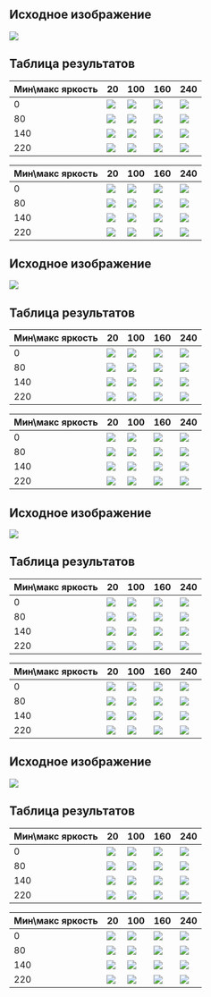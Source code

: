 ## Исходное изображение

![](assets/1.jpg)

## Таблица результатов

|Мин\макс яркость|20 |100|160|240|
|---             |---|---|---|---|
|0               |![](res/hist/1/min_0/max_20/hist.jpg)|![](res/hist/1/min_0/max_100/hist.jpg)|![](res/hist/1/min_0/max_160/hist.jpg)|![](res/hist/1/min_0/max_240/hist.jpg)
|80              |![](res/hist/1/min_80/max_20/hist.jpg)|![](res/hist/1/min_80/max_100/hist.jpg)|![](res/hist/1/min_80/max_160/hist.jpg)|![](res/hist/1/min_80/max_240/hist.jpg)
|140             |![](res/hist/1/min_140/max_20/hist.jpg)|![](res/hist/1/min_140/max_100/hist.jpg)|![](res/hist/1/min_140/max_160/hist.jpg)|![](res/hist/1/min_140/max_240/hist.jpg)
|220             |![](res/hist/1/min_220/max_20/hist.jpg)|![](res/hist/1/min_220/max_100/hist.jpg)|![](res/hist/1/min_220/max_160/hist.jpg)|![](res/hist/1/min_220/max_240/hist.jpg)



|Мин\макс яркость|20 |100|160|240|
|---             |---|---|---|---|
|0               |![](res/img/1/min_0/max_20/1.jpg)|![](res/img/1/min_0/max_100/1.jpg)|![](res/img/1/min_0/max_160/1.jpg)|![](res/img/1/min_0/max_240/1.jpg)
|80              |![](res/img/1/min_80/max_20/1.jpg)|![](res/img/1/min_80/max_100/1.jpg)|![](res/img/1/min_80/max_160/1.jpg)|![](res/img/1/min_80/max_240/1.jpg)
|140             |![](res/img/1/min_140/max_20/1.jpg)|![](res/img/1/min_140/max_100/1.jpg)|![](res/img/1/min_140/max_160/1.jpg)|![](res/img/1/min_140/max_240/1.jpg)
|220             |![](res/img/1/min_220/max_20/1.jpg)|![](res/img/1/min_220/max_100/1.jpg)|![](res/img/1/min_220/max_160/1.jpg)|![](res/img/1/min_220/max_240/1.jpg)


## Исходное изображение

![](assets/2.jpg)

## Таблица результатов

|Мин\макс яркость|20 |100|160|240|
|---             |---|---|---|---|
|0               |![](res/hist/2/min_0/max_20/hist.jpg)|![](res/hist/2/min_0/max_100/hist.jpg)|![](res/hist/2/min_0/max_160/hist.jpg)|![](res/hist/2/min_0/max_240/hist.jpg)
|80              |![](res/hist/2/min_80/max_20/hist.jpg)|![](res/hist/2/min_80/max_100/hist.jpg)|![](res/hist/2/min_80/max_160/hist.jpg)|![](res/hist/2/min_80/max_240/hist.jpg)
|140             |![](res/hist/2/min_140/max_20/hist.jpg)|![](res/hist/2/min_140/max_100/hist.jpg)|![](res/hist/2/min_140/max_160/hist.jpg)|![](res/hist/2/min_140/max_240/hist.jpg)
|220             |![](res/hist/2/min_220/max_20/hist.jpg)|![](res/hist/2/min_220/max_100/hist.jpg)|![](res/hist/2/min_220/max_160/hist.jpg)|![](res/hist/2/min_220/max_240/hist.jpg)



|Мин\макс яркость|20 |100|160|240|
|---             |---|---|---|---|
|0               |![](res/img/2/min_0/max_20/2.jpg)|![](res/img/2/min_0/max_100/2.jpg)|![](res/img/2/min_0/max_160/2.jpg)|![](res/img/2/min_0/max_240/2.jpg)
|80              |![](res/img/2/min_80/max_20/2.jpg)|![](res/img/2/min_80/max_100/2.jpg)|![](res/img/2/min_80/max_160/2.jpg)|![](res/img/2/min_80/max_240/2.jpg)
|140             |![](res/img/2/min_140/max_20/2.jpg)|![](res/img/2/min_140/max_100/2.jpg)|![](res/img/2/min_140/max_160/2.jpg)|![](res/img/2/min_140/max_240/2.jpg)
|220             |![](res/img/2/min_220/max_20/2.jpg)|![](res/img/2/min_220/max_100/2.jpg)|![](res/img/2/min_220/max_160/2.jpg)|![](res/img/2/min_220/max_240/2.jpg)


## Исходное изображение

![](assets/3.jpg)

## Таблица результатов

|Мин\макс яркость|20 |100|160|240|
|---             |---|---|---|---|
|0               |![](res/hist/3/min_0/max_20/hist.jpg)|![](res/hist/3/min_0/max_100/hist.jpg)|![](res/hist/3/min_0/max_160/hist.jpg)|![](res/hist/3/min_0/max_240/hist.jpg)
|80              |![](res/hist/3/min_80/max_20/hist.jpg)|![](res/hist/3/min_80/max_100/hist.jpg)|![](res/hist/3/min_80/max_160/hist.jpg)|![](res/hist/3/min_80/max_240/hist.jpg)
|140             |![](res/hist/3/min_140/max_20/hist.jpg)|![](res/hist/3/min_140/max_100/hist.jpg)|![](res/hist/3/min_140/max_160/hist.jpg)|![](res/hist/3/min_140/max_240/hist.jpg)
|220             |![](res/hist/3/min_220/max_20/hist.jpg)|![](res/hist/3/min_220/max_100/hist.jpg)|![](res/hist/3/min_220/max_160/hist.jpg)|![](res/hist/3/min_220/max_240/hist.jpg)



|Мин\макс яркость|20 |100|160|240|
|---             |---|---|---|---|
|0               |![](res/img/3/min_0/max_20/3.jpg)|![](res/img/3/min_0/max_100/3.jpg)|![](res/img/3/min_0/max_160/3.jpg)|![](res/img/3/min_0/max_240/3.jpg)
|80              |![](res/img/3/min_80/max_20/3.jpg)|![](res/img/3/min_80/max_100/3.jpg)|![](res/img/3/min_80/max_160/3.jpg)|![](res/img/3/min_80/max_240/3.jpg)
|140             |![](res/img/3/min_140/max_20/3.jpg)|![](res/img/3/min_140/max_100/3.jpg)|![](res/img/3/min_140/max_160/3.jpg)|![](res/img/3/min_140/max_240/3.jpg)
|220             |![](res/img/3/min_220/max_20/3.jpg)|![](res/img/3/min_220/max_100/3.jpg)|![](res/img/3/min_220/max_160/3.jpg)|![](res/img/3/min_220/max_240/3.jpg)


## Исходное изображение

![](assets/4.jpg)

## Таблица результатов

|Мин\макс яркость|20 |100|160|240|
|---             |---|---|---|---|
|0               |![](res/hist/4/min_0/max_20/hist.jpg)|![](res/hist/4/min_0/max_100/hist.jpg)|![](res/hist/4/min_0/max_160/hist.jpg)|![](res/hist/4/min_0/max_240/hist.jpg)
|80              |![](res/hist/4/min_80/max_20/hist.jpg)|![](res/hist/4/min_80/max_100/hist.jpg)|![](res/hist/4/min_80/max_160/hist.jpg)|![](res/hist/4/min_80/max_240/hist.jpg)
|140             |![](res/hist/4/min_140/max_20/hist.jpg)|![](res/hist/4/min_140/max_100/hist.jpg)|![](res/hist/4/min_140/max_160/hist.jpg)|![](res/hist/4/min_140/max_240/hist.jpg)
|220             |![](res/hist/4/min_220/max_20/hist.jpg)|![](res/hist/4/min_220/max_100/hist.jpg)|![](res/hist/4/min_220/max_160/hist.jpg)|![](res/hist/4/min_220/max_240/hist.jpg)



|Мин\макс яркость|20 |100|160|240|
|---             |---|---|---|---|
|0               |![](res/img/4/min_0/max_20/4.jpg)|![](res/img/4/min_0/max_100/4.jpg)|![](res/img/4/min_0/max_160/4.jpg)|![](res/img/4/min_0/max_240/4.jpg)
|80              |![](res/img/4/min_80/max_20/4.jpg)|![](res/img/4/min_80/max_100/4.jpg)|![](res/img/4/min_80/max_160/4.jpg)|![](res/img/4/min_80/max_240/4.jpg)
|140             |![](res/img/4/min_140/max_20/4.jpg)|![](res/img/4/min_140/max_100/4.jpg)|![](res/img/4/min_140/max_160/4.jpg)|![](res/img/4/min_140/max_240/4.jpg)
|220             |![](res/img/4/min_220/max_20/4.jpg)|![](res/img/4/min_220/max_100/4.jpg)|![](res/img/4/min_220/max_160/4.jpg)|![](res/img/4/min_220/max_240/4.jpg)